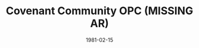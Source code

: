 ---
date: &id001 1981-02-15
end_date: null
location:
  address: Placentia
  city: MISSING
  state: AR
minister:
- end: 1988-01-01
  name: Gregory Bahnsen
  start: 1981-02-15
  type: Pastor
ministers:
- Gregory Bahnsen
name: Covenant Community OPC
names: null
origination_date: *id001
raw_data: "AR Placentia\nCovenant Community OPC (February 15, 1981\u2013March 6, 1988)\n\
  (merged with Plymouth Congregational Church, Newport Beach, California, 1988)\n\
  Pastor: Gregory Bahnsen, 1981\u201388"
received_from: null
states:
- AR
status:
  active: false
  end_date: null
  reason: null
  received_from: null
  withdrawal_to: null
title: Covenant Community OPC (MISSING AR)
year_established:
- 1981

---